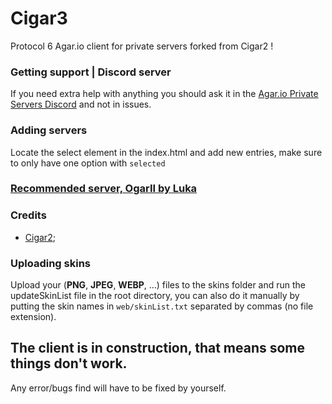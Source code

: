 # Cigar3
Protocol 6 Agar.io client for private servers forked from Cigar2 !

### Getting support | Discord server
If you need extra help with anything you should ask it in the [Agar.io Private Servers Discord](https://discord.gg/66X2ESb) and not in issues.

### Adding servers
Locate the select element in the index.html and add new entries, make sure to only have one option with `selected`

### [Recommended server, OgarII by Luka](https://github.com/Luka967/OgarII)

### Credits
- [Cigar2](https://github.com/Cigar2/Cigar2);


### Uploading skins
Upload your (**PNG**, **JPEG**, **WEBP**, ...) files to the skins folder and run the updateSkinList file in the root directory, you can also do it manually by putting the skin names in `web/skinList.txt` separated by commas (no file extension).

## **The client is in construction, that means some things don't work.**  
Any error/bugs find will have to be fixed by yourself.